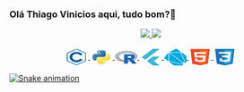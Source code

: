 ### Olá Thiago Vinicios aqui, tudo bom?👋

<div align="center">
  <a href="https://github.com/tvlas">
  <img height="180em" src="https://github-readme-stats.vercel.app/api?username=tvlas&show_icons=true&theme=dracula&include_all_commits=true&count_private=true"/>
  <img height="180em" src="https://github-readme-stats.vercel.app/api/top-langs/?username=tvlas&layout=compact&langs_count=7&theme=dracula"/>
</div>
  
<div align="center" style="display: inline_block"><br>
  <img align="center" alt="tvlas-HTML" height="30" width="40" src="https://raw.githubusercontent.com/devicons/devicon/master/icons/c/c-line.svg">
  <img align="center" alt="tvlas-Python" height="30" width="40" src="https://raw.githubusercontent.com/devicons/devicon/master/icons/python/python-original.svg">
  <img align="center" alt="tvlas-Python" height="30" width="40" src="https://raw.githubusercontent.com/devicons/devicon/master/icons/r/r-original.svg">
  <img align="center" alt="tvlas-Python" height="30" width="40" src="https://raw.githubusercontent.com/devicons/devicon/master/icons/flutter/flutter-plain.svg">
  <img align="center" alt="tvlas-Python" height="30" width="40" src="https://raw.githubusercontent.com/devicons/devicon/master/icons/dart/dart-plain.svg">
  <img align="center" alt="tvlas-HTML" height="30" width="40" src="https://raw.githubusercontent.com/devicons/devicon/master/icons/html5/html5-original.svg">
  <img align="center" alt="tvlas-CSS" height="30" width="40" src="https://raw.githubusercontent.com/devicons/devicon/master/icons/css3/css3-original.svg">
</div>

![Snake animation](https://github.com/tvlas/tvlas/blob/output/github-contribution-grid-snake.svg)
